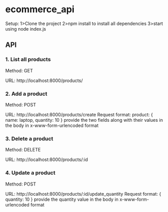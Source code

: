 # ecommerce_api

Setup:
1>Clone the project 
2>npm install to install all dependencies
3>start using node index.js



## API


### 1. List all products
 Method: GET
 
 URL: http://localhost:8000/products/
 
  
### 2. Add a product
  Method: POST
  
  
  URL: http://localhost:8000/products/create
  Request format:
    product: {
    name: laptop,
    quantity: 10
  }
  provide the two fields along with their values in the body in x-www-form-urlencoded format
 
 
### 3. Delete a product  
 Method: DELETE
 
 URL: http://localhost:8000/products/:id
 
 
  
### 4. Update a product
  Method: POST
  
  URL: http://localhost:8000/products/:id/update_quantity
    Request format:
    {
    quantity: 10
  }
  provide the quantity value in the body in x-www-form-urlencoded format

